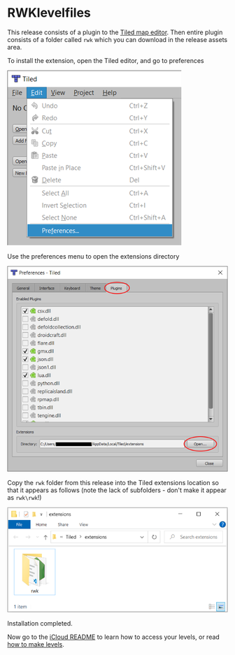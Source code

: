 # RWKlevelfiles

This release consists of a plugin to the [Tiled map editor](https://www.mapeditor.org/).
Then entire plugin consists of a folder called `rwk` which you can download in the release
assets area.

To install the extension, open the Tiled editor, and go to preferences

![Tiled_edit_peferences](https://github.com/mrmasterplan/rwklevelfiles/raw/main/docs/pictures/Tiled_edit_preferences.png)

Use the preferences menu to open the extensions directory

![Tiled_plugins_open](https://github.com/mrmasterplan/rwklevelfiles/raw/main/docs/pictures/Tiled_plugins_open.png)

Copy the `rwk` folder from this release into the Tiled 
extensions location so that it appears as follows 
(note the lack of subfolders - don't make it appear as `rwk\rwk`!)

![Tiled_rwk](https://github.com/mrmasterplan/rwklevelfiles/raw/main/docs/pictures/Tiled_rwk.png)

Installation completed. 

Now go to the 
[iCloud README](https://github.com/mrmasterplan/rwklevelfiles/blob/main/docs/ICLOUD.md)
to learn how to access your levels, or read 
[how to make levels](https://github.com/mrmasterplan/rwklevelfiles/blob/main/docs/MAKING_LEVELS.md).